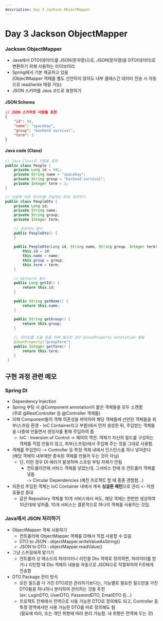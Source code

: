 ```yaml
---
description: Day 3 Jackson ObjectMapper
---
```


# Day 3 Jackson ObjectMapper

### Jackson ObjectMapper

* Java에서 DTO(데이터)를 JSON(문자열)으로, JSON(문자열)을 DTO(데이터)로 변환하기 위해 사용하는 라이브러리
* Spring에서 기본 제공하고 있음\
  (ObjectMapper 객체를 별도 선언하지 않아도 내부 클래스간 데이터 전송 시 자동으로 read/write 매핑 가능)
* JSON 스키마를 Java 코드로 표현하기

#### JSON Schema

```json
// JSON 스키마로 사람을 표현
{
    "id": 94,
    "name": "spacekay",
    "group": "backend survival",
    "term": 3
}
```

#### Java code (Class)

```java
// Java Class로 사람을 표현
public class People {
    private Long id = 94L;
    private String name = "spacekay";
    private String group = "backend survival";
    private Integer term = 3;
}

// 사람에 대한 데이터를 전달하는 DTO 정의하기
public class PeopleDto {
    private Long id;
    private String name;
    private String group;
    private Integer term;
    
    // 생성자는 필수
    public PeopleDto() {
    }
    
    public PeopleDto(Long id, String name, String group, Integer term) {
        this.id = id;
        this.name = name;
        this.group = group;
        this.term = term;
    }
    
    // Getter도 필수
    public Long getId() {
        return this.id;
    }
    
    public String getName() {
        return this.name;
    }
    
    public String getGroup() {
        return this.group;
    }
    
    // 네이밍룰 조율 등을 위해 필요한 경우 @JsonProperty annotation 활용 
    @JsonProperty("groupTerm") 
    public Integer getTerm() {
        return this.term;
    }   
 }
```

## 구현 과정 관련 메모

### Spring DI&#x20;

* Dependency Injection
* Spring 부팅 시 @Component annotation이 붙은 객체들을 모두 스캔함\
  (주로 @RestController 등 @Controller 객체들)
* 이때 Component들의 객체 의존성을 파악하여 해당 객체들에 선언된 객체들을 외부(스프링 환경 - IoC Container라고 부름)에서 먼저 생성한 뒤, 주입받는 객체들을 나중에 만들면서 생성자를 통해 주입하여 줌
  * IoC : Inversion of Control -> 제어의 역전. 객체가 자신의 필드를 구성하는 객체를 직접 만들지 않고, 외부(스프링)에서 주입해 주는 것을 그대로 사용함.
* 객체를 주입한다 -> Controller 등 특정 객체 내에서 인스턴스를 하나 넣어준다\
  (해당 객체의 내부에만 종속된 객체를 만들어 두는 것이 아님)
  * 단, 이런 경우 DI 에러가 발생하며 스프링 부팅 자체가 안됨
    * 컨트롤러안에 서비스 객체를 넣었는데, 그서비스 안에 또 컨트롤러 객체를 넣음\
      \-> Circular Dependencies (예전 프로젝트 할 때 종종 경험함...)
* 의존성 주입된 객체는 IoC Container 내에서 계속 **싱글톤 패턴**으로 관리 <- 자원 효율성 증대
  * 같은 Repository 객체를 10개 서비스에서 써도, 해당 객체는 한번만 생성하여 10군데에 넣어줌. 10개 서비스는 결론적으로 하나의 객체를 사용하는 것임.

### Java에서 JSON 처리하기

* ObjectMapper 객체 사용하기
  * 컨트롤러에 ObjectMapper 객체를 DI해서 직접 사용할 수 있음
  * DTO to JSON : objectMapper.writeValueAsString()
  * JSON to DTO : objectMapper.readValue()
* 그냥 스프링에게 맡기기
  * 컨트롤러 상 메소드의 파라미터나 리턴을 Dto 객체로 정의하면, 파라미터를 받거나 리턴할 때 Dto 객체의 내용을 자동으로 JSON으로 직렬화하여 F/E에게 전송함
* DTO Package 관리 방식
  * 모든 필드를 다 가진 DTO로만 관리하기보다는, 기능별로 필요한 필드만을 가진 DTO들을 하나하나 분리하여 관리하는 것을 추천\
    (ex: LoginDTO, UserDTO, PasswordDTO, EmailDTO 등...)
  * 프로젝트 전체에서 전역으로 사용 가능한 DTO로 정의해도 되고, Controller 등 특정 영역에서만 사용 가능한 DTO를 따로 정의해도 됨\
    (필요에 따라, 또는 개인 취향에 따라 분리 가능함. 내 취향은 전역에 두는 것)
